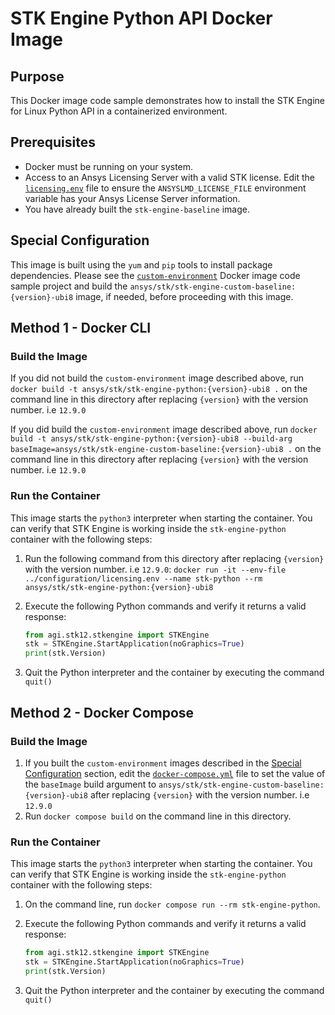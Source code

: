 # STK Engine Python API Docker Image

## Purpose

This Docker image code sample demonstrates how to install the STK Engine for Linux Python API in a containerized environment.

## Prerequisites

* Docker must be running on your system.
* Access to an Ansys Licensing Server with a valid STK license. Edit the [`licensing.env`](../configuration/licensing.env) file to ensure the `ANSYSLMD_LICENSE_FILE` environment variable has your Ansys License Server information.
* You have already built the `stk-engine-baseline` image.

## Special Configuration

This image is built using the `yum` and `pip` tools to install package dependencies. Please see the [`custom-environment`](../custom-environment/README.md) Docker image code sample project and build the `ansys/stk/stk-engine-custom-baseline:{version}-ubi8` image, if needed, before proceeding with this image.

## Method 1 - Docker CLI

### Build the Image

If you did not build the `custom-environment` image described above, run `docker build -t ansys/stk/stk-engine-python:{version}-ubi8 .` on the command line in this directory after replacing `{version}` with the version number. i.e `12.9.0`

If you did build the `custom-environment` image described above, run `docker build -t ansys/stk/stk-engine-python:{version}-ubi8 --build-arg baseImage=ansys/stk/stk-engine-custom-baseline:{version}-ubi8 .` on the command line in this directory after replacing `{version}` with the version number. i.e `12.9.0`

### Run the Container

This image starts the `python3` interpreter when starting the container.  You can verify that STK Engine is working inside the `stk-engine-python` container with the following steps:

1. Run the following command from this directory after replacing `{version}` with the version number. i.e `12.9.0`:
`docker run -it --env-file ../configuration/licensing.env --name stk-python --rm ansys/stk/stk-engine-python:{version}-ubi8`
2. Execute the following Python commands and verify it returns a valid response:

    ```python
    from agi.stk12.stkengine import STKEngine
    stk = STKEngine.StartApplication(noGraphics=True)
    print(stk.Version)
    ```

3. Quit the Python interpreter and the container by executing the command `quit()`

## Method 2 - Docker Compose

### Build the Image

1. If you built the `custom-environment` images described in the [Special Configuration](#special-configuration) section, edit the [`docker-compose.yml`](./docker-compose.yml) file to set the value of the `baseImage` build argument to `ansys/stk/stk-engine-custom-baseline:{version}-ubi8` after replacing `{version}` with the version number. i.e `12.9.0`
2. Run `docker compose build` on the command line in this directory.

### Run the Container

This image starts the `python3` interpreter when starting the container.  You can verify that STK Engine is working inside the `stk-engine-python` container with the following steps:

1. On the command line, run `docker compose run --rm stk-engine-python`.
2. Execute the following Python commands and verify it returns a valid response:

    ```python
    from agi.stk12.stkengine import STKEngine
    stk = STKEngine.StartApplication(noGraphics=True)
    print(stk.Version)
    ```

3. Quit the Python interpreter and the container by executing the command `quit()`
